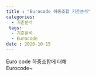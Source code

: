 ```yaml
---
title : "Eurocode 하중조합 기준분석"
categories:
  - 기준분석
 tags:
  - 기준분석
  - Eurocode
date : 2020-10-15
---
```




Euro code 하중조합에 대해  
Eurocode~
